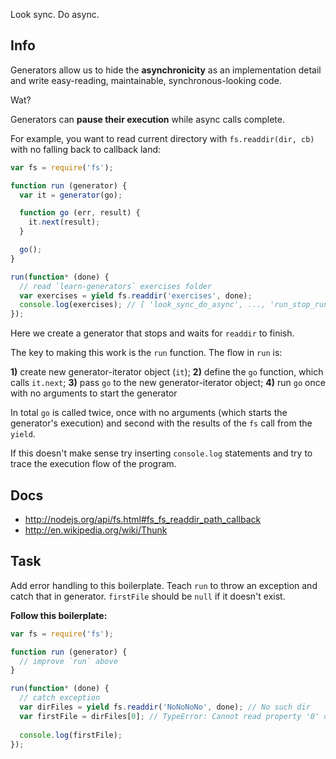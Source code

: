 Look sync. Do async.

## Info
Generators allow us to hide the **asynchronicity** as an implementation
detail and write easy-reading, maintainable, synchronous-looking code.

Wat?

Generators can **pause their execution** while async calls complete.

For example, you want to read current directory with `fs.readdir(dir, cb)`
with no falling back to callback land:

```js
var fs = require('fs');

function run (generator) {
  var it = generator(go);

  function go (err, result) {
    it.next(result);
  }

  go();  
}

run(function* (done) {
  // read `learn-generators` exercises folder
  var exercises = yield fs.readdir('exercises', done);
  console.log(exercises); // [ 'look_sync_do_async', ..., 'run_stop_run' ]
});

```
Here we create a generator that stops and waits for `readdir` to finish.

The key to making this work is the `run` function. The flow in `run` is:

**1)** create new generator-iterator object (`it`);
**2)** define the `go` function, which calls `it.next`;
**3)** pass `go` to the new generator-iterator object;
**4)** run `go` once with no arguments to start the generator

In total `go` is called twice, once with no arguments (which starts the
generator's execution) and second with the results of the `fs` call
from the `yield`.

If this doesn't make sense try inserting `console.log` statements and try to
trace the execution flow of the program.

## Docs
 - http://nodejs.org/api/fs.html#fs_fs_readdir_path_callback
 - http://en.wikipedia.org/wiki/Thunk
 
## Task
Add error handling to this boilerplate. Teach `run` to throw an exception and
catch that in generator. `firstFile` should be `null` if it doesn't exist.

**Follow this boilerplate:**

```js
var fs = require('fs');

function run (generator) {
  // improve `run` above
}

run(function* (done) {
  // catch exception
  var dirFiles = yield fs.readdir('NoNoNoNo', done); // No such dir
  var firstFile = dirFiles[0]; // TypeError: Cannot read property '0' of undefined
  
  console.log(firstFile);
});
```
